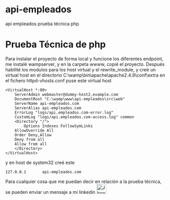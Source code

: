 # api-empleados
api empleados prueba técnica php

<h1> Prueba Técnica de php</h1>
Para instalar el proyecto de forma local y funcione los diferentes endpoint, me instalé wampserver, y en la carpeta wwww, copié el proyecto. 
Después habilité los modulos para los host virtual y el rewrite_module, y creé un virtual host en el directorio C:\wamp\bin\apache\apache2.4.9\conf\extra en el fichero httpd-vhosts.conf
puse este virtual host 

```
<VirtualHost *:80>
    ServerAdmin webmaster@dummy-host2.example.com
    DocumentRoot "C:\wamp\www\api-empleados\src\web"
    ServerName api-empleados.com
    ServerAlias api-empleados.com
    ErrorLog "logs/api.empleados.com-error.log"
    CustomLog "logs/api.empleados.com-access.log" common
    <Directory "/">
        Options Indexes FollowSymLinks		
	AllowOverride All
	Order Deny,Allow
	Deny from all
	Allow from all	
    </Directory>
</VirtualHost>
```
y en host de system32 creé este

```
127.0.0.1		api-empleados.com
```

<p align="left" >
Para cualquier cosa que me puedan decir en relación a la prueba técnica, se pueden enviar un mensaje a mi linkedin 
  <a  href="https://www.linkedin.com/in/jhonatanruiz97">
  <img src="https://www.vectorlogo.zone/logos/linkedin/linkedin-icon.svg" alt="Jhonatan Ruiz" height="30" width="30">
  </a> 
</p>
